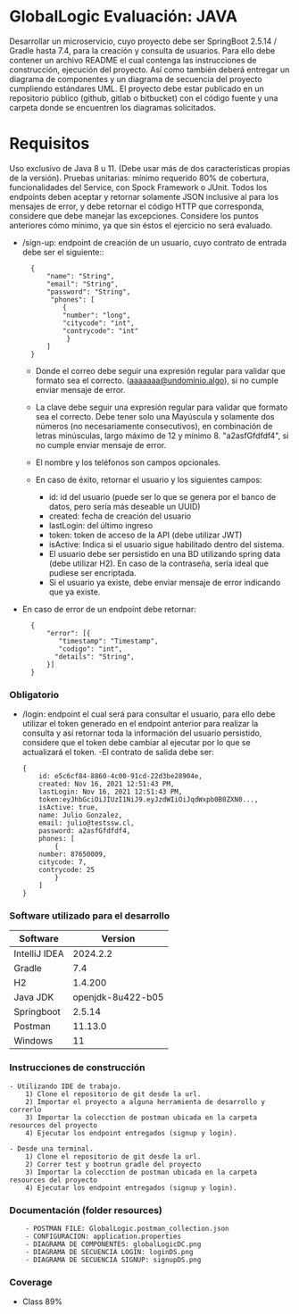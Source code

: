 # GlobalLogic Evaluación: JAVA 
Desarrollar un microservicio, cuyo proyecto debe ser SpringBoot 2.5.14 / Gradle hasta 7.4, para la
creación y consulta de usuarios.
Para ello debe contener un archivo README el cual contenga las instrucciones de construcción,
ejecución del proyecto. Así como también deberá entregar un diagrama de componentes y un
diagrama de secuencia del proyecto cumpliendo estándares UML.
El proyecto debe estar publicado en un repositorio público (github, gitlab o bitbucket) con el código fuente
y una carpeta donde se encuentren los diagramas solicitados.

# Requisitos
Uso exclusivo de Java 8 u 11. (Debe usar más de dos características propias de la versión).
Pruebas unitarias: mínimo requerido 80% de cobertura, funcionalidades del Service, con Spock
Framework o JUnit.
Todos los endpoints deben aceptar y retornar solamente JSON inclusive al para los mensajes de error, y
debe retornar el código HTTP que corresponda, considere que debe manejar las excepciones.
Considere los puntos anteriores cómo mínimo, ya que sin éstos el ejercicio no será evaluado.


- /sign-up: endpoint de creación de un usuario, cuyo contrato de entrada debe ser el siguiente::

        {
            "name": "String",
            "email": "String",
            "password": "String",
             "phones": [
                {
                "number": "long",
                "citycode": "int",
                "contrycode": "int"
                 }
            ]
        }
  -   Donde el correo debe seguir una expresión regular para validar que formato sea el
      correcto. (aaaaaaa@undominio.algo), si no cumple enviar mensaje de error.
  -   La clave debe seguir una expresión regular para validar que formato sea el correcto.
      Debe tener solo una Mayúscula y solamente dos números (no necesariamente
      consecutivos), en combinación de letras minúsculas, largo máximo de 12 y mínimo 8.
      &quot;a2asfGfdfdf4&quot;, si no cumple enviar mensaje de error.
  - El nombre y los teléfonos son campos opcionales.
  - En caso de éxito, retornar el usuario y los siguientes campos:

    * id: id del usuario (puede ser lo que se genera por el banco de datos, pero sería
    más deseable un UUID)
    * created: fecha de creación del usuario
    * lastLogin: del último ingreso
    * token: token de acceso de la API (debe utilizar JWT)
    * isActive: Indica si el usuario sigue habilitado dentro del sistema.
    * El usuario debe ser persistido en una BD utilizando spring data (debe utilizar H2). En
    caso de la contraseña, sería ideal que pudiese ser encriptada.
    * Si el usuario ya existe, debe enviar mensaje de error indicando que ya existe.


- En caso de error de un endpoint debe retornar:

        {
            "error": [{
               "timestamp": "Timestamp",
               "codigo": "int",
              "details": "String",
            }]
        }

### Obligatorio
  - /login: endpoint el cual será para consultar el usuario, para ello debe utilizar el token generado
  en el endpoint anterior para realizar la consulta y así retornar toda la información del usuario
  persistido, considere que el token debe cambiar al ejecutar por lo que se actualizará el token.
    -El contrato de salida debe ser:

        {
	        id: e5c6cf84-8860-4c00-91cd-22d3be28904e,
	        created: Nov 16, 2021 12:51:43 PM,
	        lastLogin: Nov 16, 2021 12:51:43 PM,
	        token:eyJhbGciOiJIUzI1NiJ9.eyJzdWIiOiJqdWxpb0B0ZXN0...,
	        isActive: true,
	        name: Julio Gonzalez,
	        email: julio@testssw.cl,
	        password: a2asfGfdfdf4,
	        phones: [
		        {
			number: 87650009,
			citycode: 7,
			contrycode: 25
		        }
	        ]
        }


### Software utilizado para el desarrollo
| Software      | Version           |
|---------------|-------------------|
| IntelliJ IDEA | 2024.2.2          |
| Gradle        | 7.4             |
| H2            | 1.4.200           |
| Java JDK      | openjdk-8u422-b05 |
| Springboot    | 2.5.14            |
| Postman       | 11.13.0           |
| Windows       | 11                |

### Instrucciones de construcción
    - Utilizando IDE de trabajo.
        1) Clone el repositorio de git desde la url.
        2) Importar el proyecto a alguna herramienta de desarrollo y correrlo
        3) Importar la colecction de postman ubicada en la carpeta resources del proyecto 
        4) Ejecutar los endpoint entregados (signup y login).

    - Desde una terminal.
        1) Clone el repositorio de git desde la url.
        2) Correr test y bootrun gradle del proyecto
        3) Importar la colecction de postman ubicada en la carpeta resources del proyecto 
        4) Ejecutar los endpoint entregados (signup y login).

### Documentación (folder resources)
        - POSTMAN FILE: GlobalLogic.postman_collection.json
        - CONFIGURACION: application.properties
        - DIAGRAMA DE COMPONENTES: globalLogicDC.png
        - DIAGRAMA DE SECUENCIA LOGIN: loginDS.png
        - DIAGRAMA DE SECUENCIA SIGNUP: signupDS.png

### Coverage
  - Class 89%
